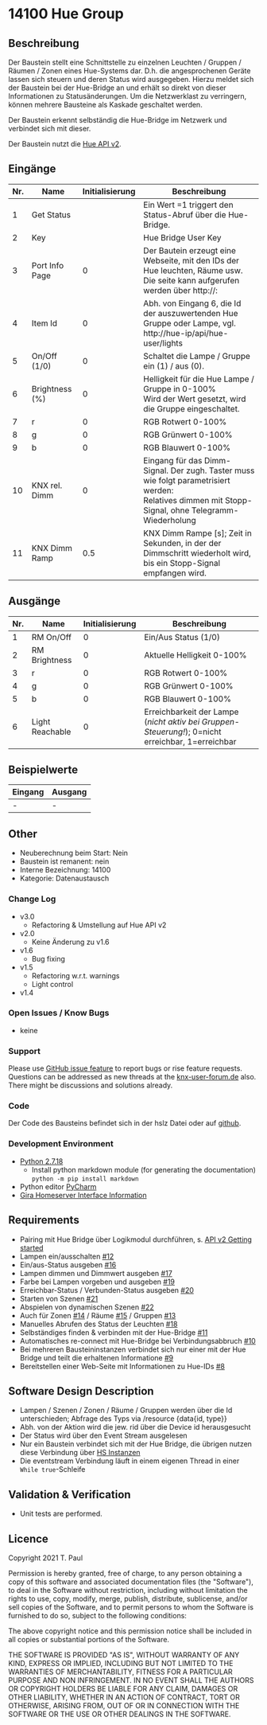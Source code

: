 # 14100 Hue Group

## Beschreibung 

Der Baustein stellt eine Schnittstelle zu einzelnen Leuchten / Gruppen / Räumen / Zonen 
eines Hue-Systems dar. D.h. die angesprochenen Geräte lassen sich steuern und deren Status wird ausgegeben.
Hierzu meldet sich der Baustein bei der Hue-Bridge an und erhält so direkt von dieser Informationen zu 
Statusänderungen. Um die Netzwerklast zu verringern, können mehrere 
Bausteine als Kaskade geschaltet werden.

Der Baustein erkennt selbständig die Hue-Bridge im Netzwerk und verbindet sich mit dieser.

Der Baustein nutzt die [Hue API v2](https://developers.meethue.com/develop/hue-api-v2/).

## Eingänge

| Nr. | Name           | Initialisierung | Beschreibung                                                                                                                                           |
|-----|----------------|-----------------|--------------------------------------------------------------------------------------------------------------------------------------------------------|
| 1   | Get Status     |                 | Ein Wert =1 triggert den Status-Abruf über die Hue-Bridge.                                                                                             |
| 2   | Key            |                 | Hue Bridge User Key                                                                                                                                    |
| 3   | Port Info Page | 0               | Der Bautein erzeugt eine Webseite, mit den IDs der Hue leuchten, Räume usw. Die seite kann aufgerufen werden über http://<HS-IP>:<Port>                |
| 4   | Item Id        | 0               | Abh. von Eingang 6, die Id der auszuwertenden Hue Gruppe oder Lampe, vgl. http://hue-ip/api/hue-user/lights                                            |
| 5   | On/Off (1/0)   | 0               | Schaltet die Lampe / Gruppe ein (1) / aus (0).                                                                                                         |
| 6   | Brightness (%) | 0               | Helligkeit für die Hue Lampe / Gruppe in 0-100% <br/> Wird der Wert gesetzt, wird die Gruppe eingeschaltet.                                            |
| 7   | r              | 0               | RGB Rotwert 0-100%                                                                                                                                     |
| 8   | g              | 0               | RGB Grünwert 0-100%                                                                                                                                    |
| 9   | b              | 0               | RGB Blauwert 0-100%                                                                                                                                    |
| 10  | KNX rel. Dimm  | 0               | Eingang für das Dimm-Signal. Der zugh. Taster muss wie folgt parametrisiert werden:<br/>Relatives dimmen mit Stopp-Signal, ohne Telegramm-Wiederholung |
| 11  | KNX Dimm Ramp  | 0.5             | KNX Dimm Rampe [s]; Zeit in Sekunden, in der der Dimmschritt wiederholt wird, bis ein Stopp-Signal empfangen wird.                                     |

## Ausgänge

| Nr. | Name            | Initialisierung | Beschreibung                                                                                                                                                                                                                                             |
|-----|-----------------|-----------------|----------------------------------------------------------------------------------------------------------------------------------------------------------------------------------------------------------------------------------------------------------|
| 1   | RM On/Off       | 0               | Ein/Aus Status (1/0)                                                                                                                                                                                                                                     |
| 2   | RM Brightness   | 0               | Aktuelle Helligkeit 0-100%                                                                                                                                                                                                                               | 
| 3   | r               | 0               | RGB Rotwert 0-100%                                                                                                                                                                                                                                       |
| 4   | g               | 0               | RGB Grünwert 0-100%                                                                                                                                                                                                                                      |
| 5   | b               | 0               | RGB Blauwert 0-100%                                                                                                                                                                                                                                      |
| 6   | Light Reachable | 0               | Erreichbarkeit der Lampe (*nicht aktiv bei Gruppen-Steuerung!*); 0=nicht erreichbar, 1=erreichbar                                                                                                                                                        |

## Beispielwerte

| Eingang | Ausgang |
|---------|---------|
| -       | -       |


## Other

- Neuberechnung beim Start: Nein
- Baustein ist remanent: nein
- Interne Bezeichnung: 14100
- Kategorie: Datenaustausch

### Change Log

- v3.0
    - Refactoring & Umstellung auf Hue API v2
- v2.0
    - Keine Änderung zu v1.6
- v1.6
    - Bug fixing	
- v1.5
    - Refactoring w.r.t. warnings
    - Light control
- v1.4

### Open Issues / Know Bugs

- keine

### Support

Please use [GitHub issue feature](https://github.com/En3rGy/14100_Hue/issues) to report bugs or rise feature requests.
Questions can be addressed as new threads at the [knx-user-forum.de](https://knx-user-forum.de) also. There might be discussions and solutions already.

### Code

Der Code des Bausteins befindet sich in der hslz Datei oder auf [github](https://github.com/En3rGy/14100_Hue).

### Development Environment

- [Python 2.7.18](https://www.python.org/download/releases/2.7/)
    - Install python markdown module (for generating the documentation) `python -m pip install markdown`
- Python editor [PyCharm](https://www.jetbrains.com/pycharm/)
- [Gira Homeserver Interface Information](http://www.hs-help.net/hshelp/gira/other_documentation/Schnittstelleninformationen.zip)


## Requirements
- Pairing mit Hue Bridge über Logikmodul durchführen, s. [API v2 Getting started](https://developers.meethue.com/develop/hue-api-v2/getting-started/)
- Lampen ein/ausschalten [#12](https://github.com/En3rGy/14100_Hue/issues/12)
- Ein/aus-Status ausgeben [#16](https://github.com/En3rGy/14100_Hue/issues/16)
- Lampen dimmen und Dimmwert ausgeben [#17](https://github.com/En3rGy/14100_Hue/issues/17)
- Farbe bei Lampen vorgeben und ausgeben [#19](https://github.com/En3rGy/14100_Hue/issues/19)
- Erreichbar-Status / Verbunden-Status ausgeben [#20](https://github.com/En3rGy/14100_Hue/issues/20)
- Starten von Szenen [#21](https://github.com/En3rGy/14100_Hue/issues/21)
- Abspielen von dynamischen Szenen [#22](https://github.com/En3rGy/14100_Hue/issues/22)
- Auch für Zonen [#14](https://github.com/En3rGy/14100_Hue/issues/14) / Räume [#15](https://github.com/En3rGy/14100_Hue/issues/15) / Gruppen [#13](https://github.com/En3rGy/14100_Hue/issues/13)
- Manuelles Abrufen des Status der Leuchten [#18](https://github.com/En3rGy/14100_Hue/issues/18)
- Selbständiges finden & verbinden mit der Hue-Bridge [#11](https://github.com/En3rGy/14100_Hue/issues/11)
- Automatisches re-connect mit Hue-Bridge bei Verbindungsabbruch [#10](https://github.com/En3rGy/14100_Hue/issues/10)
- Bei mehreren Bausteininstanzen verbindet sich nur einer mit der Hue Bridge und teilt die erhaltenen Informatione [#9](https://github.com/En3rGy/14100_Hue/issues/9)
- Bereitstellen einer Web-Seite mit Informationen zu Hue-IDs [#8](https://github.com/En3rGy/14100_Hue/issues/8)

## Software Design Description
- Lampen / Szenen / Zonen / Räume / Gruppen werden über die Id unterschieden; Abfrage des Typs via /resource {data{id, type}}
- Abh. von der Aktion wird die jew. rid über die Device id herausgesucht
- Der Status wird über den Event Stream ausgelesen
- Nur ein Baustein verbindet sich mit der Hue Bridge, die übrigen nutzen diese Verbindung über [HS Instanzen](http://127.0.0.1/doc_extra/de/commloginst.html)
- Die eventstream Verbindung läuft in einem eigenen Thread in einer `While true`-Schleife

## Validation & Verification
- Unit tests are performed.

## Licence

Copyright 2021 T. Paul

Permission is hereby granted, free of charge, to any person obtaining a copy of this software and associated documentation files (the "Software"), to deal in the Software without restriction, including without limitation the rights to use, copy, modify, merge, publish, distribute, sublicense, and/or sell copies of the Software, and to permit persons to whom the Software is furnished to do so, subject to the following conditions:

The above copyright notice and this permission notice shall be included in all copies or substantial portions of the Software.

THE SOFTWARE IS PROVIDED "AS IS", WITHOUT WARRANTY OF ANY KIND, EXPRESS OR IMPLIED, INCLUDING BUT NOT LIMITED TO THE WARRANTIES OF MERCHANTABILITY, FITNESS FOR A PARTICULAR PURPOSE AND NON INFRINGEMENT. IN NO EVENT SHALL THE AUTHORS OR COPYRIGHT HOLDERS BE LIABLE FOR ANY CLAIM, DAMAGES OR OTHER LIABILITY, WHETHER IN AN ACTION OF CONTRACT, TORT OR OTHERWISE, ARISING FROM, OUT OF OR IN CONNECTION WITH THE SOFTWARE OR THE USE OR OTHER DEALINGS IN THE SOFTWARE.
